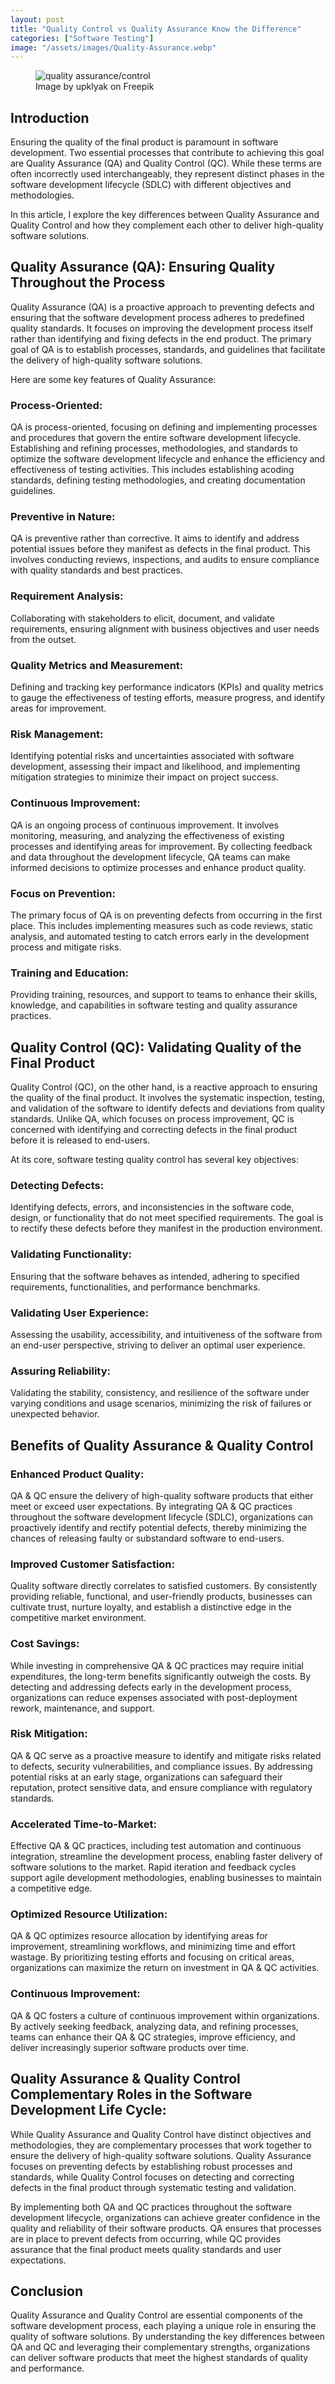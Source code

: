 ```yaml
---
layout: post
title: "Quality Control vs Quality Assurance Know the Difference"
categories: ["Software Testing"]
image: "/assets/images/Quality-Assurance.webp"
---
```


<figure>
  <img src="/assets/images/Quality-Assurance.webp" alt="quality assurance/control" />
  <figcaption>Image by upklyak on Freepik</figcaption>
</figure>

## Introduction

Ensuring the quality of the final product is paramount in software development. Two essential processes that contribute to achieving this goal are Quality Assurance (QA) and Quality Control (QC). While these terms are often incorrectly used interchangeably, they represent distinct phases in the software development lifecycle (SDLC) with different objectives and methodologies.

In this article, I explore the key differences between Quality Assurance and Quality Control and how they complement each other to deliver high-quality software solutions.

## Quality Assurance (QA): Ensuring Quality Throughout the Process

Quality Assurance (QA) is a proactive approach to preventing defects and ensuring that the software development process adheres to predefined quality standards. It focuses on improving the development process itself rather than identifying and fixing defects in the end product. The primary goal of QA is to establish processes, standards, and guidelines that facilitate the delivery of high-quality software solutions.

Here are some key features of Quality Assurance:

### Process-Oriented:

QA is process-oriented, focusing on defining and implementing processes and procedures that govern the entire software development lifecycle. Establishing and refining processes, methodologies, and standards to optimize the software development lifecycle and enhance the efficiency and effectiveness of testing activities. This includes establishing acoding standards, defining testing methodologies, and creating documentation guidelines.

### Preventive in Nature:

QA is preventive rather than corrective. It aims to identify and address potential issues before they manifest as defects in the final product. This involves conducting reviews, inspections, and audits to ensure compliance with quality standards and best practices.

### Requirement Analysis:

Collaborating with stakeholders to elicit, document, and validate requirements, ensuring alignment with business objectives and user needs from the outset.

### Quality Metrics and Measurement:

Defining and tracking key performance indicators (KPIs) and quality metrics to gauge the effectiveness of testing efforts, measure progress, and identify areas for improvement.

### Risk Management:

Identifying potential risks and uncertainties associated with software development, assessing their impact and likelihood, and implementing mitigation strategies to minimize their impact on project success.

### Continuous Improvement:

QA is an ongoing process of continuous improvement. It involves monitoring, measuring, and analyzing the effectiveness of existing processes and identifying areas for improvement. By collecting feedback and data throughout the development lifecycle, QA teams can make informed decisions to optimize processes and enhance product quality.

### Focus on Prevention:

The primary focus of QA is on preventing defects from occurring in the first place. This includes implementing measures such as code reviews, static analysis, and automated testing to catch errors early in the development process and mitigate risks.

### Training and Education:

Providing training, resources, and support to teams to enhance their skills, knowledge, and capabilities in software testing and quality assurance practices.

## Quality Control (QC): Validating Quality of the Final Product

Quality Control (QC), on the other hand, is a reactive approach to ensuring the quality of the final product. It involves the systematic inspection, testing, and validation of the software to identify defects and deviations from quality standards. Unlike QA, which focuses on process improvement, QC is concerned with identifying and correcting defects in the final product before it is released to end-users.

At its core, software testing quality control has several key objectives:

### Detecting Defects:

Identifying defects, errors, and inconsistencies in the software code, design, or functionality that do not meet specified requirements. The goal is to rectify these defects before they manifest in the production environment.

### Validating Functionality:

Ensuring that the software behaves as intended, adhering to specified requirements, functionalities, and performance benchmarks.

### Validating User Experience:

Assessing the usability, accessibility, and intuitiveness of the software from an end-user perspective, striving to deliver an optimal user experience.

### Assuring Reliability:

Validating the stability, consistency, and resilience of the software under varying conditions and usage scenarios, minimizing the risk of failures or unexpected behavior.

## Benefits of Quality Assurance & Quality Control

### Enhanced Product Quality:

QA & QC ensure the delivery of high-quality software products that either meet or exceed user expectations. By integrating QA & QC practices throughout the software development lifecycle (SDLC), organizations can proactively identify and rectify potential defects, thereby minimizing the chances of releasing faulty or substandard software to end-users.

### Improved Customer Satisfaction:

Quality software directly correlates to satisfied customers. By consistently providing reliable, functional, and user-friendly products, businesses can cultivate trust, nurture loyalty, and establish a distinctive edge in the competitive market environment.

### Cost Savings:

While investing in comprehensive QA & QC practices may require initial expenditures, the long-term benefits significantly outweigh the costs. By detecting and addressing defects early in the development process, organizations can reduce expenses associated with post-deployment rework, maintenance, and support.

### Risk Mitigation:

QA & QC serve as a proactive measure to identify and mitigate risks related to defects, security vulnerabilities, and compliance issues. By addressing potential risks at an early stage, organizations can safeguard their reputation, protect sensitive data, and ensure compliance with regulatory standards.

### Accelerated Time-to-Market:

Effective QA & QC practices, including test automation and continuous integration, streamline the development process, enabling faster delivery of software solutions to the market. Rapid iteration and feedback cycles support agile development methodologies, enabling businesses to maintain a competitive edge.

### Optimized Resource Utilization:

QA & QC optimizes resource allocation by identifying areas for improvement, streamlining workflows, and minimizing time and effort wastage. By prioritizing testing efforts and focusing on critical areas, organizations can maximize the return on investment in QA & QC activities.

### Continuous Improvement:

QA & QC fosters a culture of continuous improvement within organizations. By actively seeking feedback, analyzing data, and refining processes, teams can enhance their QA & QC strategies, improve efficiency, and deliver increasingly superior software products over time.

## Quality Assurance & Quality Control Complementary Roles in the Software Development Life Cycle:

While Quality Assurance and Quality Control have distinct objectives and methodologies, they are complementary processes that work together to ensure the delivery of high-quality software solutions. Quality Assurance focuses on preventing defects by establishing robust processes and standards, while Quality Control focuses on detecting and correcting defects in the final product through systematic testing and validation.

By implementing both QA and QC practices throughout the software development lifecycle, organizations can achieve greater confidence in the quality and reliability of their software products. QA ensures that processes are in place to prevent defects from occurring, while QC provides assurance that the final product meets quality standards and user expectations.

## Conclusion

Quality Assurance and Quality Control are essential components of the software development process, each playing a unique role in ensuring the quality of software solutions. By understanding the key differences between QA and QC and leveraging their complementary strengths, organizations can deliver software products that meet the highest standards of quality and performance.

